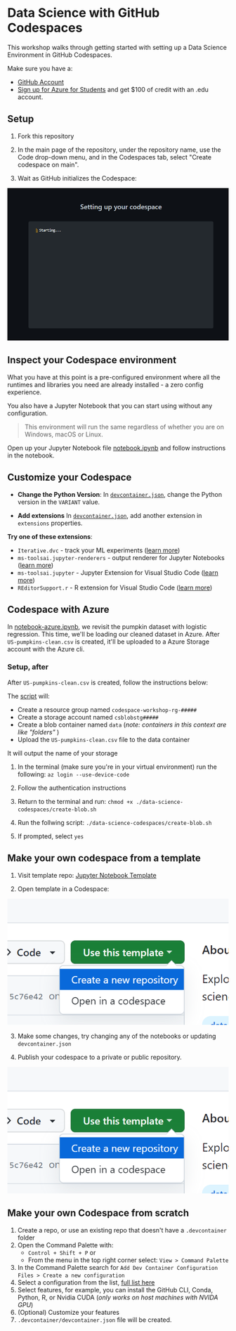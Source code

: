 # Data Science with GitHub Codespaces

This workshop walks through getting started with setting up a Data Science Environment in GitHub Codespaces.

Make sure you have a:

* [GitHub Account](https://github.com/signup)
* [Sign up for Azure for Students](https://aka.ms/azure4students) and get $100 of credit with an .edu account.

## Setup

1. Fork this repository
2. In the main page of the repository, under the repository name, use the Code drop-down menu, and in the Codespaces tab, select "Create codespace on main".

3. Wait as GitHub initializes the Codespace:

![Codespace setup prompt](../images/setting_up_codespace_prompt.png)

## Inspect your Codespace environment

What you have at this point is a pre-configured environment where all the runtimes and libraries you need are already installed - a zero config experience.

You also have a Jupyter Notebook that you can start using without any configuration.

> This environment will run the same regardless of whether you are on Windows, macOS or Linux.

Open up your Jupyter Notebook file [notebook.ipynb](notebook.ipynb) and follow instructions in the notebook.

## Customize your Codespace

* **Change the Python Version**: In [`devcontainer.json`](../.devcontainer/devcontainer.json), change the Python version in the `VARIANT` value.

* **Add extensions** In [`devcontainer.json`](../.devcontainer/devcontainer.json), add another extension in `extensions` properties.

**Try one of these extensions**:

* `Iterative.dvc` - track your ML experiments ([learn more](https://marketplace.visualstudio.com/items?itemName=Iterative.dvc))
* `ms-toolsai.jupyter-renderers` - output renderer for Jupyter Notebooks ([learn more](https://marketplace.visualstudio.com/items?itemName=ms-toolsai.jupyter-renderers&ssr=false#overview))
* `ms-toolsai.jupyter` - Jupyter Extension for Visual Studio Code ([learn more](https://marketplace.visualstudio.com/items?itemName=ms-toolsai.jupyter))
* `REditorSupport.r` - R extension for Visual Studio Code ([learn more](https://marketplace.visualstudio.com/items?itemName=REditorSupport.r))

## Codespace with Azure

In [notebook-azure.ipynb](), we revisit the pumpkin dataset with logistic regression. This time, we'll be loading our cleaned dataset in Azure.
After `US-pumpkins-clean.csv` is created, it'll be uploaded to a Azure Storage account with the Azure cli. 


### Setup, after 

After `US-pumpkins-clean.csv` is created, follow the instructions below:

The [script](create-blob.sh) will:
- Create a resource group named `codespace-workshop-rg-#####`
- Create a storage account named `csblobstg#####`
- Create a blob container named `data` (_note: containers in this context are like "folders"_ )
- Upload the `US-pumpkins-clean.csv` file to the data container

It will output the name of your storage 

1. In the terminal (make sure you're in your virtual environment) run the following:
`az login --use-device-code`

2. Follow the authentication instructions

3. Return to the terminal and run: 
`chmod +x ./data-science-codespaces/create-blob.sh`

4. Run the follwing script:
`./data-science-codespaces/create-blob.sh`

5. If prompted, select `yes`


## Make your own codespace from a template

1. Visit template repo: [Jupyter Notebook Template](https://github.com/github/codespaces-jupyter)

2. Open template in a Codespace:

![Creating a codespace from a template](../images/codespace-template.png)

3. Make some changes, try changing any of the notebooks or updating `devcontainer.json`

4. Publish your codespace to a private or public repository.

![Codespace setup prompt](../images/codespace-template.png)

## Make your own Codespace from scratch

1. Create a repo, or use an existing repo that doesn't have a `.devcontainer` folder
2. Open the Command Palette with:
     * `Control + Shift + P` or 
     * From the menu in the top right corner select: `View > Command Palette`
3. In the Command Palette search for `Add Dev Container Configuration Files > Create a new configuration`
4. Select a configuration from the list, [full list here](https://containers.dev/templates)
5. Select features, for example, you can install the GitHub CLI, Conda, Python, R, or Nvidia CUDA (_only works on host machines with NVIDA GPU_)
6. (Optional) Customize your features
7. `.devcontainer/devcontainer.json` file will be created.
